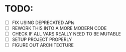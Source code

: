# TODO:

- [ ] FIX USING DEPRECATED APIs
- [ ] REWORK THIS INTO A MORE MODERN CODE
- [ ] CHECK IF ALL VARS REALLY NEED TO BE MUTABLE
- [ ] SETUP PROJECT PROPERLY
- [ ] FIGURE OUT ARCHITECTURE